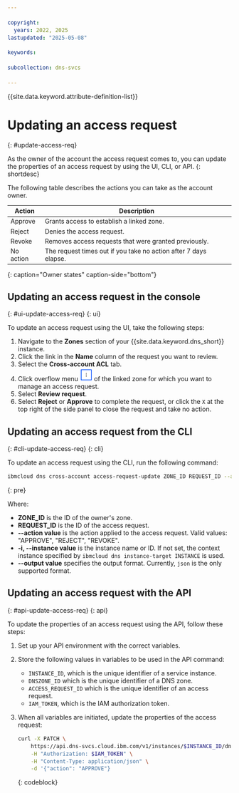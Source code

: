 ```yaml
---

copyright:
  years: 2022, 2025
lastupdated: "2025-05-08"

keywords:

subcollection: dns-svcs

---
```


{{site.data.keyword.attribute-definition-list}}

# Updating an access request
{: #update-access-req}

As the owner of the account the access request comes to, you can update the properties of an access request by using the UI, CLI, or API.
{: shortdesc}

The following table describes the actions you can take as the account owner.

|Action|Description|
|------|-----------|
|Approve|Grants access to establish a linked zone. |
|Reject|Denies the access request. |
|Revoke|Removes access requests that were granted previously. |
|No action | The request times out if you take no action after 7 days elapse.|
{: caption="Owner states" caption-side="bottom"}

## Updating an access request in the console
{: #ui-update-access-req}
{: ui}

To update an access request using the UI, take the following steps:

1. Navigate to the **Zones** section of your {{site.data.keyword.dns_short}} instance.
1. Click the link in the **Name** column of the request you want to review.
1. Select the  **Cross-account ACL** tab.
1. Click overflow menu ![Overflow menu icon](images/overflow-icon.png "Overflow menu icon") of the linked zone for which you want to manage an access request.
1. Select **Review request**.
1. Select **Reject** or **Approve** to complete the request, or click the `X` at the top right of the side panel to close the request and take no action.


## Updating an access request from the CLI
{: #cli-update-access-req}
{: cli}

To update an access request using the CLI, run the following command:

```sh
ibmcloud dns cross-account access-request-update ZONE_ID REQUEST_ID --action ACTION [-i, --instance INSTANCE] [--output FORMAT]
```
{: pre}

Where:

* **ZONE_ID** is the ID of the owner's zone.
* **REQUEST_ID** is the ID of the access request.
* **--action value** is the action applied to the access request. Valid values: "APPROVE", "REJECT", "REVOKE".
* **-i, --instance value** is the instance name or ID. If not set, the context instance specified by `ibmcloud dns instance-target INSTANCE` is used.
* **--output value** specifies the output format. Currently, `json` is the only supported format.

## Updating an access request with the API
{: #api-update-access-req}
{: api}

To update the properties of an access request using the API, follow these steps:

1. Set up your API environment with the correct variables.
1. Store the following values in variables to be used in the API command:
    * `INSTANCE_ID`, which is the unique identifier of a service instance.
    * `DNSZONE_ID` which is the unique identifier of a DNS zone.
    * `ACCESS_REQUEST_ID` which is the  unique identifier of an access request.
    * `IAM_TOKEN`, which is the IAM authorization token.
1. When all variables are initiated, update the properties of the access request:

    ```sh
    curl -X PATCH \
        https://api.dns-svcs.cloud.ibm.com/v1/instances/$INSTANCE_ID/dnszones/$DNSZONE_ID/access_requests/$ACCESS_REQUEST_ID \
        -H "Authorization: $IAM_TOKEN" \
        -H "Content-Type: application/json" \
        -d '{"action": "APPROVE"}
    ```
    {: codeblock}
